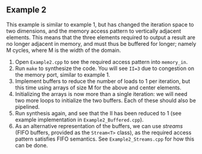 ## Example 2

This example is similar to example 1, but has changed the iteration space to two dimensions, and the memory access pattern to vertically adjacent elements. This means that the three elements required to output a result are no longer adjacent in memory, and must thus be buffered for longer; namely M cycles, where M is the width of the domain. 

1. Open `Example2.cpp` to see the required access pattern into `memory_in`.
2. Run `make` to synthesize the code. You will see `II=3` due to congestion on the memory port, similar to example 1.
3. Implement buffers to reduce the number of loads to 1 per iteration, but this time using arrays of size M for the above and center elements.
4. Initializing the arrays is now more than a single iteration: we will need two more loops to initialize the two buffers. Each of these should also be pipelined.
5. Run synthesis again, and see that the II has been reduced to 1 (see example implementation in `Example2_Buffered.cpp`).
6. As an alternative representation of the buffers, we can use _streams_ (FIFO buffers, provided as the `Stream<T>` class), as the required access pattern satisfies FIFO semantics. See `Example2_Streams.cpp` for how this can be done.
